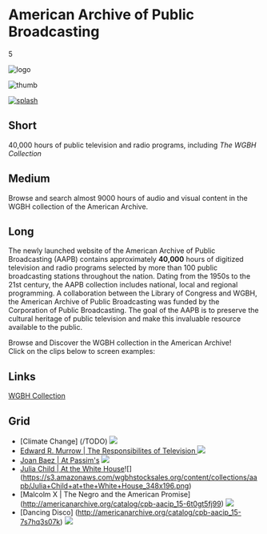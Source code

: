 # American Archive of Public Broadcasting

5

![logo](https://s3.amazonaws.com/wgbhstocksales.org/content/collections/aapb/aapb-white-logo.png)

![thumb](https://s3.amazonaws.com/wgbhstocksales.org/content/collections/aapb/aapb-thumb_348x196.png)

[![splash](https://s3.amazonaws.com/wgbhstocksales.org/content/collections/aapb/AAPB+home+page.png)](http://americanarchive.org/)

## Short

40,000 hours of public television and radio
programs, including *The WGBH Collection*

## Medium

Browse and search almost 9000 hours of audio and visual content in the WGBH collection of the American Archive. 

## Long

The newly launched website of the American Archive of Public Broadcasting (AAPB)
contains approximately **40,000** hours of digitized television and radio programs 
selected by more than 100 public broadcasting stations throughout the nation. 
Dating from the 1950s to the 21st century, the AAPB collection includes national, 
local and regional programming.  A collaboration between the Library of Congress and WGBH, the 
American Archive of Public Broadcasting was funded by the Corporation of Public Broadcasting. 
The goal of the AAPB is to preserve the cultural heritage of public television 
and make this invaluable resource available to the public.

Browse and Discover the WGBH collection in the American Archive!  
Click on the clips below to screen examples: 



## Links

[WGBH Collection](http://americanarchive.org/catalog?f[organization][]=WGBH+%28MA%29)

## Grid

- [Climate Change] (/TODO) ![](https://s3.amazonaws.com/wgbhstocksales.org/content/collections/aapb/Climate+change_348x196.png)
- [ Edward R. Murrow | The Responsibilites of Television ](http://americanarchive.org/catalog/cpb-aacip_15-32r4xv5n)![](https://s3.amazonaws.com/wgbhstocksales.org/content/collections/aapb/Edward+R.+Murrow_348x196_really.png)
- [Joan Baez | At Passim's](http://americanarchive.org/catalog/cpb-aacip_15-bg2h70854b) ![](https://s3.amazonaws.com/wgbhstocksales.org/content/collections/aapb/Joan+Baez_348x196.png)
- [Julia Child | At the White House](http://americanarchive.org/catalog/cpb-aacip_15-44bp03nd)![] (https://s3.amazonaws.com/wgbhstocksales.org/content/collections/aapb/Julia+Child+at+the+White+House_348x196.png)
- [Malcolm X | The Negro and the American Promise] (http://americanarchive.org/catalog/cpb-aacip_15-6t0gt5fj99) ![](	
https://s3.amazonaws.com/wgbhstocksales.org/content/collections/aapb/Malcolm+X_348x196.png)
- [Dancing Disco] (http://americanarchive.org/catalog/cpb-aacip_15-7s7hq3s07k) ![](https://s3.amazonaws.com/wgbhstocksales.org/content/collections/aapb/Dancing+Disco_348x196.png)

